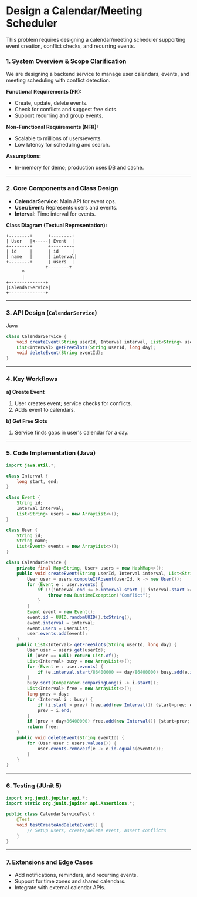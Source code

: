 # Design a Calendar/Meeting Scheduler

This problem requires designing a calendar/meeting scheduler supporting event creation, conflict checks, and recurring events.

### **1. System Overview & Scope Clarification**

We are designing a backend service to manage user calendars, events, and meeting scheduling with conflict detection.

**Functional Requirements (FR):**
- Create, update, delete events.
- Check for conflicts and suggest free slots.
- Support recurring and group events.

**Non-Functional Requirements (NFR):**
- Scalable to millions of users/events.
- Low latency for scheduling and search.

**Assumptions:**
- In-memory for demo; production uses DB and cache.

---

### **2. Core Components and Class Design**

- **CalendarService:** Main API for event ops.
- **User/Event:** Represents users and events.
- **Interval:** Time interval for events.

**Class Diagram (Textual Representation):**

```
+--------+      +--------+
| User   |<-----| Event  |
+--------+      +--------+
| id     |      | id     |
| name   |      | interval|
+--------+      | users  |
               +--------+
      ^
      |
+--------------+
|CalendarService|
+--------------+
```

---

### **3. API Design (`CalendarService`)**

Java

```java
class CalendarService {
    void createEvent(String userId, Interval interval, List<String> users);
    List<Interval> getFreeSlots(String userId, long day);
    void deleteEvent(String eventId);
}
```

---

### **4. Key Workflows**

**a) Create Event**
1. User creates event; service checks for conflicts.
2. Adds event to calendars.

**b) Get Free Slots**
1. Service finds gaps in user's calendar for a day.

---

### **5. Code Implementation (Java)**

```java
import java.util.*;

class Interval {
    long start, end;
}

class Event {
    String id;
    Interval interval;
    List<String> users = new ArrayList<>();
}

class User {
    String id;
    String name;
    List<Event> events = new ArrayList<>();
}

class CalendarService {
    private final Map<String, User> users = new HashMap<>();
    public void createEvent(String userId, Interval interval, List<String> usersList) {
        User user = users.computeIfAbsent(userId, k -> new User());
        for (Event e : user.events) {
            if (!(interval.end <= e.interval.start || interval.start >= e.interval.end)) {
                throw new RuntimeException("Conflict");
            }
        }
        Event event = new Event();
        event.id = UUID.randomUUID().toString();
        event.interval = interval;
        event.users = usersList;
        user.events.add(event);
    }
    public List<Interval> getFreeSlots(String userId, long day) {
        User user = users.get(userId);
        if (user == null) return List.of();
        List<Interval> busy = new ArrayList<>();
        for (Event e : user.events) {
            if (e.interval.start/86400000 == day/86400000) busy.add(e.interval);
        }
        busy.sort(Comparator.comparingLong(i -> i.start));
        List<Interval> free = new ArrayList<>();
        long prev = day;
        for (Interval i : busy) {
            if (i.start > prev) free.add(new Interval(){ {start=prev; end=i.start;} });
            prev = i.end;
        }
        if (prev < day+86400000) free.add(new Interval(){ {start=prev; end=day+86400000;} });
        return free;
    }
    public void deleteEvent(String eventId) {
        for (User user : users.values()) {
            user.events.removeIf(e -> e.id.equals(eventId));
        }
    }
}
```

---

### **6. Testing (JUnit 5)**

```java
import org.junit.jupiter.api.*;
import static org.junit.jupiter.api.Assertions.*;

public class CalendarServiceTest {
    @Test
    void testCreateAndDeleteEvent() {
        // Setup users, create/delete event, assert conflicts
    }
}
```

---

### **7. Extensions and Edge Cases**
- Add notifications, reminders, and recurring events.
- Support for time zones and shared calendars.
- Integrate with external calendar APIs.
